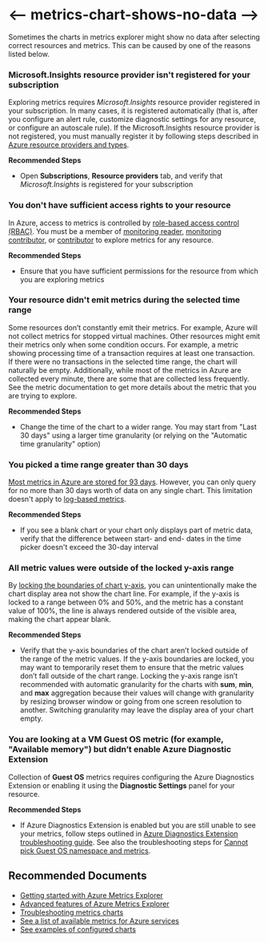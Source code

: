 <properties
    pageTitle="My metric chart shows no data"
    description="My metric chart shows no data"
    service="microsoft.insights"
    resource="components"
    authors="vgorbenko"
    ms.author="vitalyg"
    displayOrder="2"
    articleId="metrics-chart-shows-no-data"
    diagnosticScenario=""
    selfHelpType="generic"
    supportTopicIds="32677618"
    resourceTags=""
    productPesIds="16250"
    cloudEnvironments="public,fairfax"
/>

# <-- metrics-chart-shows-no-data -->

Sometimes the charts in metrics explorer might show no data after selecting correct resources and metrics. This can be caused by one of the reasons listed below.

### **Microsoft.Insights resource provider isn't registered for your subscription**

Exploring metrics requires *Microsoft.Insights* resource provider registered in your subscription. In many cases, it is registered automatically (that is, after you configure an alert rule, customize diagnostic settings for any resource, or configure an autoscale rule). If the Microsoft.Insights resource provider is not registered, you must manually register it by following steps described in [Azure resource providers and types](https://docs.microsoft.com/azure/azure-resource-manager/resource-manager-supported-services).

**Recommended Steps**

* Open **Subscriptions**, **Resource providers** tab, and verify that *Microsoft.Insights* is registered for your subscription

### **You don't have sufficient access rights to your resource**

In Azure, access to metrics is controlled by [role-based access control (RBAC)](https://docs.microsoft.com/azure/role-based-access-control/overview). You must be a member of [monitoring reader](https://docs.microsoft.com/azure/role-based-access-control/built-in-roles#monitoring-reader), [monitoring contributor](https://docs.microsoft.com/azure/role-based-access-control/built-in-roles#monitoring-contributor), or [contributor](https://docs.microsoft.com/azure/role-based-access-control/built-in-roles#contributor) to explore metrics for any resource.

**Recommended Steps**

* Ensure that you have sufficient permissions for the resource from which you are exploring metrics

### **Your resource didn't emit metrics during the selected time range**

Some resources don’t constantly emit their metrics. For example, Azure will not collect metrics for stopped virtual machines. Other resources might emit their metrics only when some condition occurs. For example, a metric showing processing time of a transaction requires at least one transaction. If there were no transactions in the selected time range, the chart will naturally be empty. Additionally, while most of the metrics in Azure are collected every minute, there are some that are collected less frequently. See the metric documentation to get more details about the metric that you are trying to explore.

**Recommended Steps**

* Change the time of the chart to a wider range. You may start from "Last 30 days" using a larger time granularity (or relying on the "Automatic time granularity" option)

### **You picked a time range greater than 30 days**

[Most metrics in Azure are stored for 93 days](https://docs.microsoft.com/azure/azure-monitor/platform/data-platform-metrics#retention-of-metrics). However, you can only query for no more than 30 days worth of data on any single chart. This limitation doesn't apply to [log-based metrics](https://docs.microsoft.com/azure/azure-monitor/app/pre-aggregated-metrics-log-metrics#log-based-metrics).

**Recommended Steps**

* If you see a blank chart or your chart only displays part of metric data, verify that the difference between start- and end- dates in the time picker doesn't exceed the 30-day interval

### **All metric values were outside of the locked y-axis range**

By [locking the boundaries of chart y-axis](https://docs.microsoft.com/azure/azure-monitor/platform/metrics-charts#lock-boundaries-of-chart-y-axis), you can unintentionally  make the chart display area not show the chart line. For example, if the y-axis is locked to a range between 0% and 50%, and the metric has a constant value of 100%, the line is always rendered outside of the visible area, making the chart appear blank.

**Recommended Steps**

* Verify that the y-axis boundaries of the chart aren’t locked outside of the range of the metric values. If the y-axis boundaries are locked, you may want to temporarily reset them to ensure that the metric values don’t fall outside of the chart range. Locking the y-axis range isn’t recommended with automatic granularity for the charts with **sum**, **min**, and **max** aggregation because their values will change with granularity by resizing browser window or going from one screen resolution to another. Switching granularity may leave the display area of your chart empty.

### **You are looking at a VM Guest OS metric (for example, "Available memory") but didn’t enable Azure Diagnostic Extension**

Collection of **Guest OS** metrics requires configuring the Azure Diagnostics Extension or enabling it using the **Diagnostic Settings** panel for your resource.

**Recommended Steps**

* If Azure Diagnostics Extension is enabled but you are still unable to see your metrics, follow steps outlined in [Azure Diagnostics Extension troubleshooting guide](https://docs.microsoft.com/azure/azure-monitor/platform/diagnostics-extension-troubleshooting#metric-data-doesnt-appear-in-the-azure-portal). See also the troubleshooting steps for [Cannot pick Guest OS namespace and metrics](https://docs.microsoft.com/azure/azure-monitor/platform/metrics-troubleshoot#cannot-pick-guest-os-namespace-and-metrics).

## **Recommended Documents**

* [Getting started with Azure Metrics Explorer](https://docs.microsoft.com/azure/azure-monitor/platform/metrics-getting-started)<br>
* [Advanced features of Azure Metrics Explorer](https://docs.microsoft.com/azure/azure-monitor/platform/metrics-charts)<br>
* [Troubleshooting metrics charts](https://docs.microsoft.com/azure/azure-monitor/platform/metrics-troubleshoot)<br>
* [See a list of available metrics for Azure services](https://docs.microsoft.com/azure/azure-monitor/platform/metrics-supported)<br>
* [See examples of configured charts](https://docs.microsoft.com/azure/azure-monitor/platform/metric-chart-samples)
